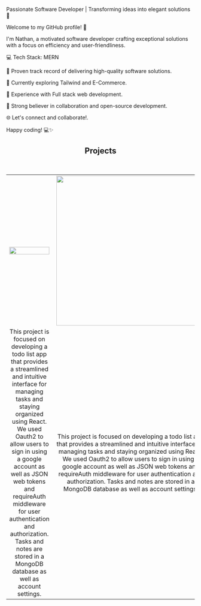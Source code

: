 Passionate Software Developer | Transforming ideas into elegant solutions 🚀

Welcome to my GitHub profile! 👋

I'm Nathan, a motivated software developer crafting exceptional solutions with a focus on efficiency and user-friendliness.

💻 Tech Stack: MERN

🚀 Proven track record of delivering high-quality software solutions.

🌱 Currently exploring Tailwind and E-Commerce.

🔧 Experience with Full stack web development.

🌟 Strong believer in collaboration and open-source development.

🌐 Let's connect and collaborate!.

Happy coding! 💻✨

<h2 align="center">Projects</h2>

</br>

<table align="center" margin-top="400">
  <tr>
    <td>
      <img src="https://github.com/NathanielGrandinette/NathanielGrandinette/assets/110182749/c0039c6c-2ded-4ca7-85f1-950c01bc9a80" height="100%"               align="left"/>
    </td>
    <td>
      <img src="https://github.com/NathanielGrandinette/NathanielGrandinette/assets/110182749/28ca5f26-a0ca-4405-878c-8efd22be6f94" height="400"               align="right"/> 
    </td>
  </tr>
  <tr>
    <td width="45%" align="center">
       This project is focused on developing a todo list app that provides a streamlined and intuitive interface for managing tasks and staying                  organized using React. We used Oauth2 to allow users to sign in using a google account as well as JSON web tokens and requireAuth middleware for          user authentication and authorization. Tasks and notes are stored in a MongoDB database as well as account settings.
    </td>
    <td width="45%" align="center">
      This project is focused on developing a todo list app that provides a streamlined and intuitive interface for managing tasks and staying organized       using React. We used Oauth2 to allow users to sign in using a google account as well as JSON web tokens and requireAuth middleware for user               authentication and authorization. Tasks and notes are stored in a MongoDB database as well as account settings.
    </td>
  </tr>
</table>
